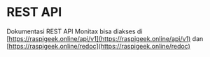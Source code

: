 # REST API
Dokumentasi REST API Monitax bisa diakses di [https://raspigeek.online/api/v1](https://raspigeek.online/api/v1) dan [https://raspigeek.online/redoc](https://raspigeek.online/redoc) 